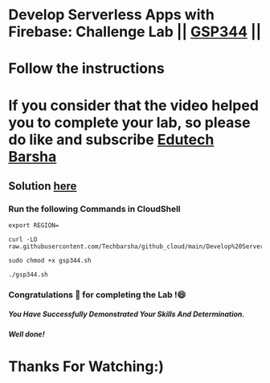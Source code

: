 # Develop Serverless Apps with Firebase: Challenge Lab || [GSP344](https://www.cloudskillsboost.google/focuses/14677?parent=catalog) ||
# Follow the instructions

# If you consider that the video helped you to complete your lab, so please do like and subscribe [Edutech Barsha](https://www.youtube.com/@edutechbarsha)
## Solution [here](https://youtu.be/B_yaZVAnMSA)

### Run the following Commands in CloudShell
```
export REGION=
```
```
curl -LO raw.githubusercontent.com/Techbarsha/github_cloud/main/Develop%20Serverless%20Apps%20with%20Firebase%3A%20Challenge%20Lab/gsp344.sh

sudo chmod +x gsp344.sh

./gsp344.sh
```
### Congratulations 🎉 for completing the Lab !😄

##### *You Have Successfully Demonstrated Your Skills And Determination.*

#### *Well done!*

# Thanks For Watching:)

